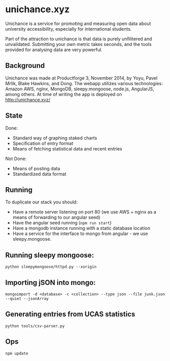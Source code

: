 unichance.xyz
===

Unichance is a service for promoting and measuring open data about university accessibility, especially for international students.

Part of the attraction to unichance is that data is purely unfilitered and unvalidated. Submitting your own metric takes seconds, and the tools provided for analysing data are very powerful.


Background
---

Unichance was made at Productforge 3, November 2014, by Yoyu, Pavel Mrlík, Blake Hawkins, and Dong. The webapp utilizes various technologies: Amazon AWS, nginx, MongoDB, sleepy.mongoose, node.js, AngularJS, among others. At time of writing the app is deployed on http://unichance.xyz/


State
---

Done:

* Standard way of graphing staked charts
* Specification of entry format
* Means of fetching statistical data and recent entries

Not Done:

* Means of posting data
* Standardized data format


Running
---

To duplicate our stack you should:

* Have a remote server listening on port 80 (we use AWS + nginx as a means of forwarding to our angular seed)
* Have the angular seed running (`npm run start`)
* Have a mongodb instance running with a static database location
* Have a service for the interface to mongo from angular - we use sleepy.mongoose.


Running sleepy mongoose:
---

`python sleepymongoose/httpd.py --xorigin`


Importing jSON into mongo:
---

`mongoimport -d <database> -c <collection> --type json --file junk.json --quiet --jsonArray`

Generating entries from UCAS statistics
---

`python tools/csv-parser.py`

Ops
---

`npm update`
